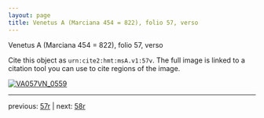 ```yaml
---
layout: page
title: Venetus A (Marciana 454 = 822), folio 57, verso
---
```


Venetus A (Marciana 454 = 822), folio 57, verso

Cite this object as `urn:cite2:hmt:msA.v1:57v`.  The full image is linked to a citation tool you can use to cite regions of the image.

[![VA057VN_0559](http://www.homermultitext.org/iipsrv?IIIF=/project/homer/pyramidal/deepzoom/hmt/vaimg/2017a/VA057VN_0559.tif/full/800,/0/default.jpg)](http://www.homermultitext.org/ict2/?urn=urn:cite2:hmt:vaimg.2017a:VA057VN_0559) 

---

previous:  [57r](../57r/) | next: [58r](../58r/)